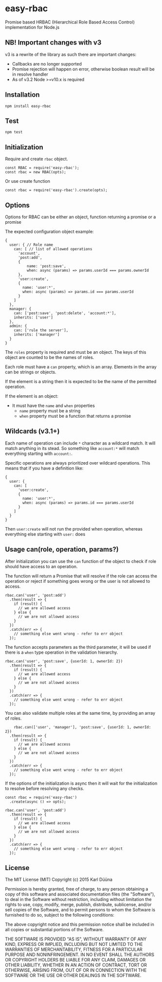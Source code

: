 # easy-rbac

Promise based HRBAC (Hierarchical Role Based Access Control) implementation for Node.js

## NB! Important changes with v3

v3 is a rewrite of the library as such there are important changes:

* Callbacks are no longer supported
* Promise rejection will happen on error, otherwise boolean result will be in resolve handler
* As of v3.2 Node >=v10.x  is required

## Installation

    npm install easy-rbac
    
## Test

    npm test

## Initialization

Require and create `rbac` object.

    const RBAC = require('easy-rbac');
    const rbac = new RBAC(opts);

Or use create function

    const rbac = require('easy-rbac').create(opts);

## Options

Options for RBAC can be either an object, function returning a promise or a promise

The expected configuration object example:
    
    {
      user: { // Role name
        can: [ // list of allowed operations
          'account', 
          'post:add', 
          { 
	          name: 'post:save',
	          when: async (params) => params.userId === params.ownerId
          },
          'user:create',
          {
            name: 'user:*',
            when: async (params) => params.id === params.userId
          }
        ]
      },
      manager: {
        can: ['post:save', 'post:delete', 'account:*'],
        inherits: ['user']
      },
      admin: {
        can: ['rule the server'],
        inherits: ['manager']
      }
    }

The `roles` property is required and must be an object. The keys of this object are counted to be the names of roles.

Each role must have a `can` property, which is an array. Elements in the array can be strings or objects. 

If the element is a string then it is expected to be the name of the permitted operation. 

If the element is an object:

* It must have the `name` and `when` properties
  * `name` property must be a string
  * `when` property must be a function that returns a promise
  
## Wildcards (v3.1+)

Each name of operation can include `*` character as a wildcard match. It will match anything in its stead. So something like `account:*` will match everything starting with `account:`.

Specific operations are always prioritized over wildcard operations. This means that if you have a definition like:

    {
      user: {
        can: [
          'user:create',
          {
            name: 'user:*',
            when: async (params) => params.id === params.userId
          }
        ]
      }
    }
    
Then `user:create` will not run the provided when operation, whereas everything else starting with `user:` does

## Usage can(role, operation, params?)

After initialization you can use the `can` function of the object to check if role should have access to an operation.

The function will return a Promise that will resolve if the role can access the operation or reject if something goes wrong
or the user is not allowed to access.

    rbac.can('user', 'post:add')
      .then(result => {
        if (result) {
          // we are allowed access
        } else {
          // we are not allowed access
        }
      })
      .catch(err => {
        // something else went wrong - refer to err object
      });

The function accepts parameters as the third parameter, it will be used if there is a `when` type operation in the validation
hierarchy.

    rbac.can('user', 'post:save', {userId: 1, ownerId: 2})
      .then(result => {
        if (result) {
          // we are allowed access
        } else {
          // we are not allowed access
        }
      })
      .catch(err => {
        // something else went wrong - refer to err object
      });
      
You can also validate multiple roles at the same time, by providing an array of roles.

		rbac.can(['user', 'manager'], 'post:save', {userId: 1, ownerId: 2})
      .then(result => {
        if (result) {
          // we are allowed access
        } else {
          // we are not allowed access
        }
      })
      .catch(err => {
        // something else went wrong - refer to err object
      });


If the options of the initialization is async then it will wait for the initialization to resolve before resolving
any checks.

    const rbac = require('easy-rbac')
      .create(async () => opts);
    
    rbac.can('user', 'post:add')
      .then(result => {
        if (result) {
          // we are allowed access
        } else {
          // we are not allowed access
        }
      })
      .catch(err => {
        // something else went wrong - refer to err object
      });
      
## License

The MIT License (MIT)
Copyright (c) 2015 Karl Düüna

Permission is hereby granted, free of charge, to any person obtaining a copy of
this software and associated documentation files (the "Software"), to deal in
the Software without restriction, including without limitation the rights to
use, copy, modify, merge, publish, distribute, sublicense, and/or sell copies of
the Software, and to permit persons to whom the Software is furnished to do so,
subject to the following conditions:

The above copyright notice and this permission notice shall be included in all
copies or substantial portions of the Software.

THE SOFTWARE IS PROVIDED "AS IS", WITHOUT WARRANTY OF ANY KIND, EXPRESS OR
IMPLIED, INCLUDING BUT NOT LIMITED TO THE WARRANTIES OF MERCHANTABILITY,
FITNESS FOR A PARTICULAR PURPOSE AND NONINFRINGEMENT. IN NO EVENT SHALL THE
AUTHORS OR COPYRIGHT HOLDERS BE LIABLE FOR ANY CLAIM, DAMAGES OR OTHER
LIABILITY, WHETHER IN AN ACTION OF CONTRACT, TORT OR OTHERWISE, ARISING FROM,
OUT OF OR IN CONNECTION WITH THE SOFTWARE OR THE USE OR OTHER DEALINGS IN THE
SOFTWARE.
